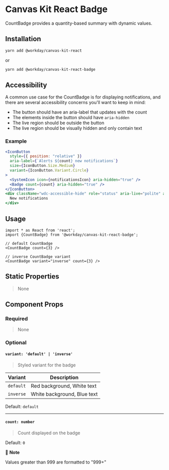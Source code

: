 # Canvas Kit React Badge

CountBadge provides a quantity-based summary with dynamic values.

## Installation

```sh
yarn add @workday/canvas-kit-react
```

or

```sh
yarn add @workday/canvas-kit-react-badge
```

## Accessibility

A common use case for the CountBadge is for displaying notifications, and there are several
accessibility concerns you'll want to keep in mind:

- The button should have an aria-label that updates with the count
- The elements inside the button should have `aria-hidden`
- The live region should be outside the button
- The live region should be visually hidden and only contain text

### Example

```jsx
<IconButton
  style={{ position: "relative" }}
  aria-label={`Alerts ${count} new notifications`}
  size={IconButton.Size.Medium}
  variant={IconButton.Variant.Circle}
>
  <SystemIcon icon={notificationsIcon} aria-hidden="true" />
  <Badge count={count} aria-hidden="true" />
</IconButton>
<div className="wdc-accessible-hide" role="status" aria-live="polite" aria-atomic="true">
  New notifications
</div>
```

## Usage

```tsx
import * as React from 'react';
import {CountBadge} from '@workday/canvas-kit-react-badge';

// default CountBadge
<CountBadge count={3} />

// inverse CountBadge variant
<CountBadge variant="inverse" count={3} />

```

## Static Properties

> None

## Component Props

### Required

> None

### Optional

#### `variant: 'default' | 'inverse'`

> Styled variant for the badge

| Variant   | Description                 |
| --------- | --------------------------- |
| `default` | Red background, White text  |
| `inverse` | White background, Blue text |

Default: `default`

---

#### `count: number`

> Count displayed on the badge

Default: `0`

📝 **Note**

Values greater than 999 are formatted to "999+"
